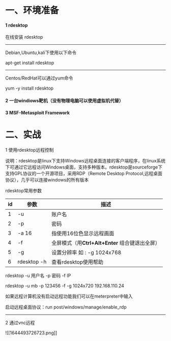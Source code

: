 # 一、环境准备

#### 1 rdesktop

在线安装  rdesktop

---

Debian,Ubuntu,kali下使用以下命令

 apt-get install rdesktop

---

Centos/RedHat可以通过yum命令

yum -y install rdesktop

#### 2 一台windiows靶机（没有物理电脑可以使用虚拟机代替）

#### 3 MSF-Metasploit Framework

# 二、实战

1 使用rdesktop远程控制

说明：rdesktop是linux下支持Windows远程桌面连接的客户端程序，在linux系统下可通过它远程访问Windows桌面，支持多种版本。rdesktop是sourceforge下支持GPL协议的一个开源项目，采用RDP（Remote Desktop Protocol,远程桌面协议），几乎可以连接windows的所有版本

rdesktop常用参数

| id   | 参数        | 描述                                            |
| ---- | ----------- | ----------------------------------------------- |
| 1    | -u          | 账户名                                          |
| 2    | -p          | 密码                                            |
| 3    | -a 16       | 指使用16位色显示远程画面                        |
| 4    | -f          | 全屏模式（用**Ctrl+Alt+Enter** 组合键退出全屏） |
| 5    | -g          | 设置分辨率 如 :   -g 1024x768                   |
| 6    | rdesktop -h | 查看rdesktop使用帮助                            |

rdesktop -u 用户名 -p  密码  -f   IP

rdesktop -u mb -p 123456 -f  -g 1024x720 192.168.110.24

如果远程计算机没有启动远程功能我们可以在meterpreter中输入

启动远程桌面协议：run post/windows/manage/enable_rdp

---

2 通过vnc远程 

![[1644493726723.png]]